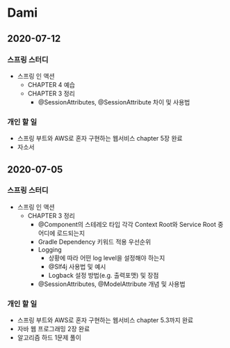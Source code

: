 # Dami

## 2020-07-12
### 스프링 스터디
- 스프링 인 액션
  - CHAPTER 4 예습
  - CHAPTER 3 정리
    - @SessionAttributes, @SessionAttribute 차이 및 사용법
### 개인 할 일
- 스프링 부트와 AWS로 혼자 구현하는 웹서비스 chapter 5장 완료
- 자소서

## 2020-07-05
### 스프링 스터디
- 스프링 인 액션
  - CHAPTER 3 정리
    - @Component의 스테레오 타입 각각 Context Root와 Service Root 중 어디에 로드되는지
    - Gradle Dependency 키워드 적용 우선순위
    - Logging
      - 상황에 따라 어떤 log level을 설정해야 하는지
      - @Slf4j 사용법 및 예시
      - Logback 설정 방법(e.g. 출력포맷) 및 장점
    - @SessionAttributes, @ModelAttribute 개념 및 사용법
### 개인 할 일
- 스프링 부트와 AWS로 혼자 구현하는 웹서비스 chapter 5.3까지 완료
- 자바 웹 프로그래밍 2장 완료
- 알고리즘 하드 1문제 풀이
